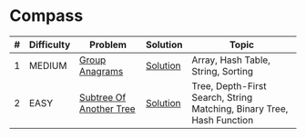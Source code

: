 # Compass

| # | Difficulty | Problem | Solution | Topic |
|---|------------|---------|----------|--------|
| 1 | MEDIUM | [Group Anagrams](https://leetcode.com/problems/group-anagrams) | [Solution](../coding/algorithms/SortingAlgorithms.java) | Array, Hash Table, String, Sorting |
| 2 | EASY | [Subtree Of Another Tree](https://leetcode.com/problems/subtree-of-another-tree) | [Solution](../coding/datastructures/binaryTree/SubTree.java) | Tree, Depth-First Search, String Matching, Binary Tree, Hash Function |
